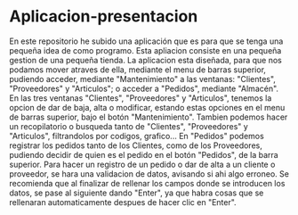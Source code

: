# Aplicacion-presentacion
En este repositorio he subido una aplicación que es para que se tenga una pequeña idea de como programo. 
Esta apliacion consiste en una pequeña gestion de una pequeña tienda.
La aplicacion esta diseñada, para que nos podamos mover atraves de ella, mediante el menu de barras superior, pudiendo acceder, mediante "Mantenimiento" a las ventanas:
"Clientes", "Proveedores" y "Articulos"; o acceder a "Pedidos", mediante "Almacén". En las tres ventanas "Clientes", "Proveedores" y "Articulos", tenemos la opcion de dar de baja, alta o modificar, estando estas opciones en el menu de barras superior, bajo el botón "Mantenimiento". Tambien podemos hacer un recopilatorio o busqueda tanto de "Clientes", "Proveedores" y "Articulos", filtrandolos por codigos, grafico... En "Pedidos" podemos registrar los pedidos tanto de los Clientes, como de los Proveedores, pudiendo decidir de quien es el pedido en el botón "Pedidos", de la barra superior.
Para hacer un registro de un pedido o dar de alta a un cliente o proveedor, se hara una validacion de datos, avisando si ahi algo erroneo. Se recomienda que al finalizar de rellenar los campos donde se introducen los datos, se pase al siguiente dando "Enter", ya que habra cosas que se rellenaran automaticamente despues de hacer clic en "Enter".
